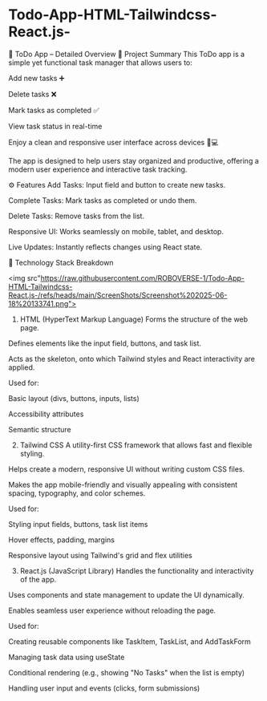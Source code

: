 # Todo-App-HTML-Tailwindcss-React.js-
📝 ToDo App – Detailed Overview
📌 Project Summary
This ToDo app is a simple yet functional task manager that allows users to:

Add new tasks ➕

Delete tasks ❌

Mark tasks as completed ✅

View task status in real-time

Enjoy a clean and responsive user interface across devices 📱💻

The app is designed to help users stay organized and productive, offering a modern user experience and interactive task tracking.

⚙️ Features
Add Tasks: Input field and button to create new tasks.

Complete Tasks: Mark tasks as completed or undo them.

Delete Tasks: Remove tasks from the list.

Responsive UI: Works seamlessly on mobile, tablet, and desktop.

Live Updates: Instantly reflects changes using React state.

🧩 Technology Stack Breakdown

<img src"https://raw.githubusercontent.com/ROBOVERSE-1/Todo-App-HTML-Tailwindcss-React.js-/refs/heads/main/ScreenShots/Screenshot%202025-06-18%20133741.png">

1. HTML (HyperText Markup Language)
Forms the structure of the web page.

Defines elements like the input field, buttons, and task list.

Acts as the skeleton, onto which Tailwind styles and React interactivity are applied.

Used for:

Basic layout (divs, buttons, inputs, lists)

Accessibility attributes

Semantic structure

2. Tailwind CSS
A utility-first CSS framework that allows fast and flexible styling.

Helps create a modern, responsive UI without writing custom CSS files.

Makes the app mobile-friendly and visually appealing with consistent spacing, typography, and color schemes.

Used for:

Styling input fields, buttons, task list items

Hover effects, padding, margins

Responsive layout using Tailwind's grid and flex utilities

3. React.js (JavaScript Library)
Handles the functionality and interactivity of the app.

Uses components and state management to update the UI dynamically.

Enables seamless user experience without reloading the page.

Used for:

Creating reusable components like TaskItem, TaskList, and AddTaskForm

Managing task data using useState

Conditional rendering (e.g., showing "No Tasks" when the list is empty)

Handling user input and events (clicks, form submissions)
